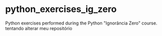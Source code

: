 # python_exercises_ig_zero
Python exercises performed during the Python "Ignorância Zero" course.
tentando alterar meu repositório

